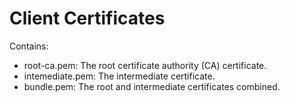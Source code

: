 # Client Certificates

Contains:

- root-ca.pem: The root certificate authority (CA) certificate.
- intemediate.pem: The intermediate certificate.
- bundle.pem: The root and intermediate certificates combined.
